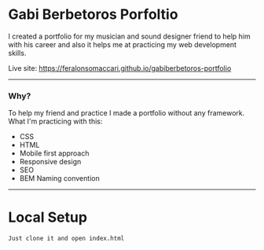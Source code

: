 # Gabi Berbetoros Porfoltio

I created a portfolio for my musician and sound designer friend to help him with his career and also it helps me at practicing my web development skills.

Live site: https://feralonsomaccari.github.io/gabiberbetoros-portfolio

------
### Why?
To help my friend and practice I made a portfolio without any framework.
What I'm practicing with this:

- CSS
- HTML
- Mobile first approach
- Responsive design
- SEO
- BEM Naming convention

------
# Local Setup

```sh
Just clone it and open index.html
```
